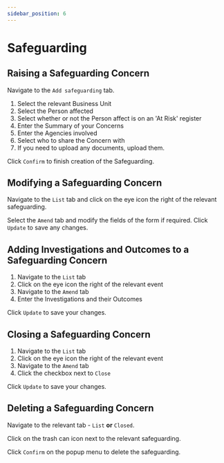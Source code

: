 ```yaml
---
sidebar_position: 6
---
```

# Safeguarding

## Raising a Safeguarding Concern

Navigate to the `Add safeguarding` tab.

1. Select the relevant Business Unit
2. Select the Person affected
3. Select whether or not the Person affect is on an 'At Risk' register
4. Enter the Summary of your Concerns
5. Enter the Agencies involved
6. Select who to share the Concern with
7. If you need to upload any documents, upload them.

Click `Confirm` to finish creation of the Safeguarding.

## Modifying a Safeguarding Concern

Navigate to the `List` tab and click on the eye icon the right of the relevant safeguarding.

Select the `Amend` tab and modify the fields of the form if required. Click `Update` to save any changes.

## Adding Investigations and Outcomes to a Safeguarding Concern

1. Navigate to the `List` tab
2. Click on the eye icon the right of the relevant event
3. Navigate to the `Amend` tab
4. Enter the Investigations and their Outcomes

Click `Update` to save your changes.

## Closing a Safeguarding Concern

1. Navigate to the `List` tab
2. Click on the eye icon the right of the relevant event
3. Navigate to the `Amend` tab
4. Click the checkbox next to `Close`

Click `Update` to save your changes.

## Deleting a Safeguarding Concern

Navigate to the relevant tab - `List` **or** `Closed`.

Click on the trash can icon next to the relevant safeguarding.

Click `Confirm` on the popup menu to delete the safeguarding.
